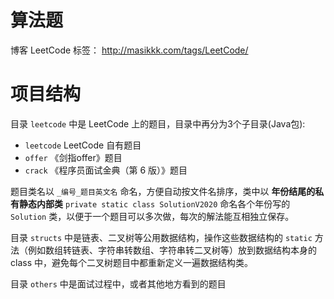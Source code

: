 # 算法题
博客 LeetCode 标签：
http://masikkk.com/tags/LeetCode/

# 项目结构
目录 `leetcode` 中是 LeetCode 上的题目，目录中再分为3个子目录(Java包): 
- `leetcode` LeetCode 自有题目
- `offer` 《剑指offer》题目
- `crack` 《程序员面试金典（第 6 版）》题目

题目类名以 `_编号_题目英文名` 命名，方便自动按文件名排序，类中以 **年份结尾的私有静态内部类** `private static class SolutionV2020` 命名各个年份写的 `Solution` 类，以便于一个题目可以多次做，每次的解法能互相独立保存。

目录 `structs` 中是链表、二叉树等公用数据结构，操作这些数据结构的 `static` 方法（例如数组转链表、字符串转数组、字符串转二叉树等）放到数据结构本身的 class 中，避免每个二叉树题目中都重新定义一遍数据结构类。

目录 `others` 中是面试过程中，或者其他地方看到的题目

